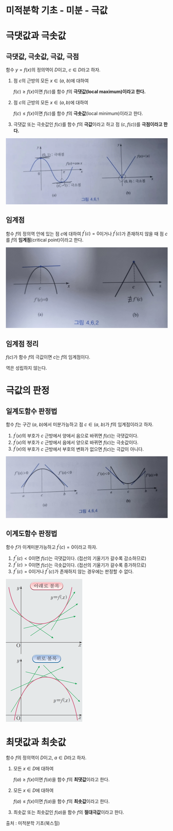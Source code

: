 # 미적분학 기초 - 미분 - 극값

# 극댓값과 극솟값

## 극댓값, 극솟값, 극값, 극점

함수 $y=f(x)$의 정의역이 $D$이고, $c \in D$라고 하자.

1. 점 $c$의 근방의 모든 $x \in (a, \ b)$에 대하여
    
    $f(c) \ge f(x)$이면 $f(c)$를 함수 $f$의 **극댓값(local maximum)이라고 한다.**
    
2. 점 $c$의 근방의 모든 $x \in (a, b)$에 대하여
    
    $f(c) \le f(x)$이면 $f(c)$를 함수 $f$의 **극솟값**(local minimum)이라고 한다.
    
3. 극댓값 또는 극솟값인 $f(c)$를 함수 $f$의 **극값**이라고 하고 점 $(c, f(c))$를 **극점이라고 한다.**

![image1](/images/수학/2025-02-13-미적분학-기초-미분-극값/image.png)

## 임계점

함수 $f$의 정의역 안에 있는 점 $c$에 대하여 $f^\prime(c)=0$이거나 $f^\prime(c)$가 존재하지 않을 때 점 $c$를 $f$의 **임계점**(critical point)이라고 한다.

![image2](/images/수학/2025-02-13-미적분학-기초-미분-극값/image(1).png)

## 임계점 정리

$f(c)$가 함수 $f$의 극값이면 $c$는 $f$의 임계점이다.

역은 성립하지 않는다.

# 극값의 판정

## 일계도함수 판정법

함수 $f$는 구간 $(a, \ b)$에서 미분가능하고 점  $c \in (a,\ b)$가 $f$의 임계점이라고 하자.

1. $f^\prime(x)$의 부호가 $c$ 근방에서 양에서 음으로 바뀌면 $f(c)$는 극댓값이다.
2. $f^\prime(x)$의 부호가 $c$ 근방에서 음에서 양으로 바뀌면 $f(c)$는 극솟값이다.
3. $f^\prime(x)$의 부호가 $c$ 근방에서 부호의 변화가 없으면 $f(c)$는 극값이 아니다.

![image3](/images/수학/2025-02-13-미적분학-기초-미분-극값/image(2).png)

## 이계도함수 판정법

함수 $f$가 이계미분가능하고 $f^\prime(c) = 0$이라고 하자.

1. $f^{\prime\prime}(c) < 0$이면 $f(c)$는 극댓값이다. (접선의 기울기가 갈수록 감소하므로)
2. $f^{\prime\prime}(c) > 0$이면 $f(c)$는 극솟값이다.  (접선의 기울기가 갈수록 증가하므로)
3. $f^{\prime\prime}(c) = 0$이거나 $f^{\prime\prime}(c)$가 존재하지 않는 경우에는 판정할 수 없다.

![image4](/images/수학/2025-02-13-미적분학-기초-미분-극값/image(3).png)

# 최댓값과 최솟값

함수 $f$의 정의역이 $D$이고, $a \in D$라고 하자.

1. 모든 $x \in D$에 대하여
    
    $f(a) \ge f(x)$이면 $f(a)$을 함수 $f$의 **최댓값**이라고 한다.
    
2. 모든 $x \in D$에 대하여
    
    $f(a) \le f(x)$이면 $f(a)$을 함수 $f$의 **최솟값**이라고 한다.
    
3. 최솟값 또는 최솟값인 $f(a)$을 함수 $f$의 **절대극값**이라고 한다.

출처 : 미적분학 기초(북스힐)
